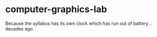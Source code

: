 # computer-graphics-lab
Because the syllabus has its own clock which has run out of battery... decades ago.
